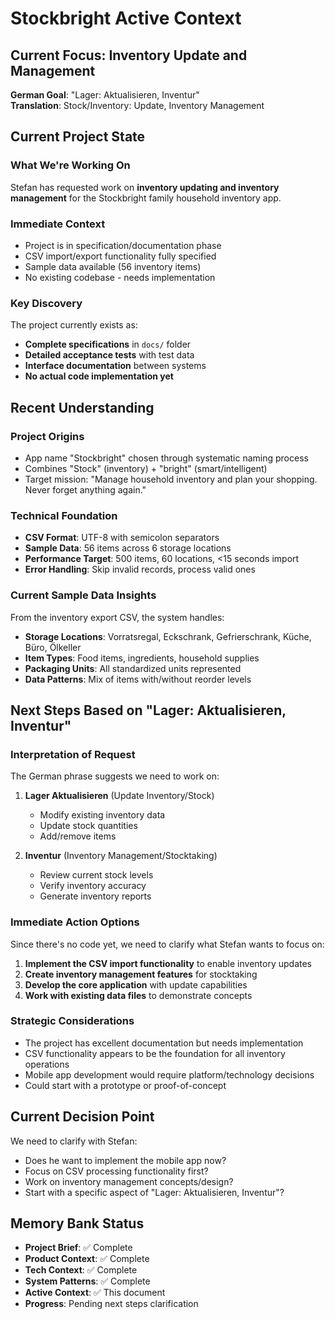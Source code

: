 # Stockbright Active Context

## Current Focus: Inventory Update and Management

**German Goal**: "Lager: Aktualisieren, Inventur"  
**Translation**: Stock/Inventory: Update, Inventory Management

## Current Project State

### What We're Working On
Stefan has requested work on **inventory updating and inventory management** for the Stockbright family household inventory app.

### Immediate Context
- Project is in specification/documentation phase
- CSV import/export functionality fully specified
- Sample data available (56 inventory items)
- No existing codebase - needs implementation

### Key Discovery
The project currently exists as:
- **Complete specifications** in `docs/` folder
- **Detailed acceptance tests** with test data
- **Interface documentation** between systems
- **No actual code implementation yet**

## Recent Understanding

### Project Origins
- App name "Stockbright" chosen through systematic naming process
- Combines "Stock" (inventory) + "bright" (smart/intelligent)
- Target mission: "Manage household inventory and plan your shopping. Never forget anything again."

### Technical Foundation
- **CSV Format**: UTF-8 with semicolon separators
- **Sample Data**: 56 items across 6 storage locations
- **Performance Target**: 500 items, 60 locations, <15 seconds import
- **Error Handling**: Skip invalid records, process valid ones

### Current Sample Data Insights
From the inventory export CSV, the system handles:
- **Storage Locations**: Vorratsregal, Eckschrank, Gefrierschrank, Küche, Büro, Ölkeller
- **Item Types**: Food items, ingredients, household supplies
- **Packaging Units**: All standardized units represented
- **Data Patterns**: Mix of items with/without reorder levels

## Next Steps Based on "Lager: Aktualisieren, Inventur"

### Interpretation of Request
The German phrase suggests we need to work on:
1. **Lager Aktualisieren** (Update Inventory/Stock)
   - Modify existing inventory data
   - Update stock quantities
   - Add/remove items

2. **Inventur** (Inventory Management/Stocktaking)
   - Review current stock levels
   - Verify inventory accuracy
   - Generate inventory reports

### Immediate Action Options
Since there's no code yet, we need to clarify what Stefan wants to focus on:
1. **Implement the CSV import functionality** to enable inventory updates
2. **Create inventory management features** for stocktaking
3. **Develop the core application** with update capabilities
4. **Work with existing data files** to demonstrate concepts

### Strategic Considerations
- The project has excellent documentation but needs implementation
- CSV functionality appears to be the foundation for all inventory operations
- Mobile app development would require platform/technology decisions
- Could start with a prototype or proof-of-concept

## Current Decision Point
We need to clarify with Stefan:
- Does he want to implement the mobile app now?
- Focus on CSV processing functionality first?
- Work on inventory management concepts/design?
- Start with a specific aspect of "Lager: Aktualisieren, Inventur"?

## Memory Bank Status
- **Project Brief**: ✅ Complete
- **Product Context**: ✅ Complete  
- **Tech Context**: ✅ Complete
- **System Patterns**: ✅ Complete
- **Active Context**: ✅ This document
- **Progress**: Pending next steps clarification